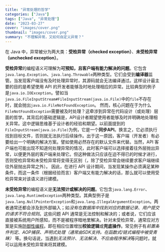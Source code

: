 ```yaml
---
title: "异常处理的哲学"
categories: ["Java"]
tags: ["Java", "异常处理"]
date: "2023-03-27"
cover: "images/cover.png"
thumbnail: "images/cover.png"
summary: "不理解异常，又如何自定义异常？"
---
```


在 Java 中，异常被分为两大类：**受检异常（checked exception）**、**未受检异常（unchecked exception）**。

**受检异常**的编程语义可理解为**可预知，且客户端有能力解决的问题**。它包含`java.lang.Exception`、`java.lang.Throwable`两种类型。它们会受到**编译器**监管。当发现客户端没有及时处理异常时，其源码就会无法编译通过。这样设计最主要的目的是希望使用 API 的开发者能够及时地处理相应的异常。比较典型的例子是`java.io.IOException`。譬如当`java.io.FileInputStream#FileInputStream(java.io.File)`中的`file`不存在时，就会抛出`java.io.FileNotFoundException`。
然而，核心问题在于为什么`FileNotFoundException`需要被及时处理？这牵涉到异常在代码设计（或处理）层面的哲学。其背后的基础逻辑是，API设计者期望使用者能够及时并明确地处理相关异常。这中逻辑思维基于设计者的经验和期望。以前面提到的`FileInputStream(java.io.File)`为例，它是一个**同步API**。换言之，它必须执行找到目标文件，否则就无法执行后续操作。出于这一原因，客户端（开发者）有必要给出一个明确的解决方案。譬如使用必然存在的默认文件来代替。当然，API 客户端也可能出现不知道何处理异常的情况，此时客户端可以选择接着往外层抛出异常，以便更外层的客户端来处理它。但这种做法只应该在迫不得已的时候才进行，否则受检异常和未受检异常将变得无区别（，除了受检异常会继续要求客户端继续往外层抛出异常之外）。
因此，在进行 API 设计期间，当发现某操作必须满足某种条件，而这一条件（根据经验而言）客户端又有能力解决的话，那么就可以使用受检异常来对该语义进行建模。

**未受检异常**的编程语义是**无法预计或解决的问题**。它包含`java.lang.Error`、`java.lang.RuntimeException`两种类型。其典型例子是`java.lang.NullPointerException`和`java.lang.IllegalArgumentException`。两者通常还都会涉及到外部输入；如*没有在数据库中找到对应的数据记录*、*用户提交的请求不符合规则*。这些问题 API 通常是无法控制和解决的；或者说，它们应该直接被系统用户所感知，而不是被程序暗地里解决。针对未受检异常，通常应对方案是实施[防御性编程](https://zh.wikipedia.org/wiki/%E9%98%B2%E5%BE%A1%E6%80%A7%E7%BC%96%E7%A8%8B)。即在相应位置增加**校验逻辑**或**兜底操作**。常见例子有*前置条件判定*、*AOP捕获*、*声明式处理（通常由SDK支持。在函数式/链式编程中被受青睐）* 等。换句话说，当遇到*无法预计*、*无法解决*、*不应由程序解决*等问题时，就可以运用未受检异常来将其建模。
